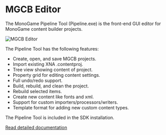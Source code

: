 # MGCB Editor

The MonoGame Pipeline Tool (Pipeline.exe) is the front-end GUI editor for MonoGame content builder projects.

![MGCB Editor](~/images/pipeline.png)

The Pipeline Tool has the following features:

* Create, open, and save MGCB projects.
* Import existing XNA .contentproj.
* Tree view showing content of project.
* Property grid for editing content settings.
* Full undo/redo support.
* Build, rebuild, and clean the project.
* Rebuild selected items.
* Create new content like fonts and xml.
* Support for custom importers/processors/writers.
* Template format for adding new custom content types.

The Pipeline Tool is included in the SDK installation.

[Read detailed documentation](~/articles/content/using_pipeline_tool.md)
